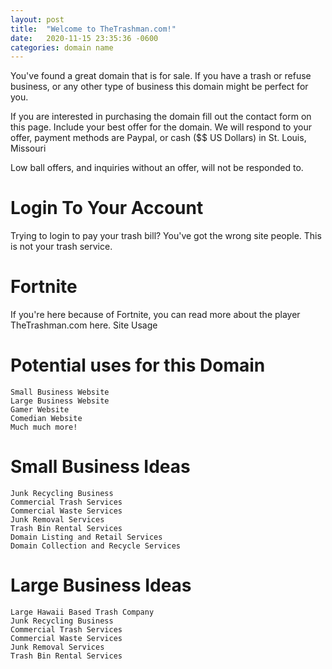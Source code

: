```yaml
---
layout: post
title:  "Welcome to TheTrashman.com!"
date:   2020-11-15 23:35:36 -0600
categories: domain name
---
```


You've found a great domain that is for sale. If you have a trash or refuse business, or any other type of business this domain might be perfect for you.

If you are interested in purchasing the domain fill out the contact form on this page. Include your best offer for the domain. We will respond to your offer, payment methods are Paypal, or cash ($$ US Dollars) in St. Louis, Missouri

Low ball offers, and inquiries without an offer, will not be responded to.
 
# Login To Your Account

Trying to login to pay your trash bill? You've got the wrong site people. This is not your trash service. 

# Fortnite

If you're here because of Fortnite, you can read more about the player TheTrashman.com here.
Site Usage

# Potential uses for this Domain

    Small Business Website
    Large Business Website
    Gamer Website
    Comedian Website
    Much much more!

# Small Business Ideas

    Junk Recycling Business
    Commercial Trash Services
    Commercial Waste Services
    Junk Removal Services
    Trash Bin Rental Services
    Domain Listing and Retail Services
    Domain Collection and Recycle Services

# Large Business Ideas

    Large Hawaii Based Trash Company
    Junk Recycling Business
    Commercial Trash Services
    Commercial Waste Services
    Junk Removal Services
    Trash Bin Rental Services

